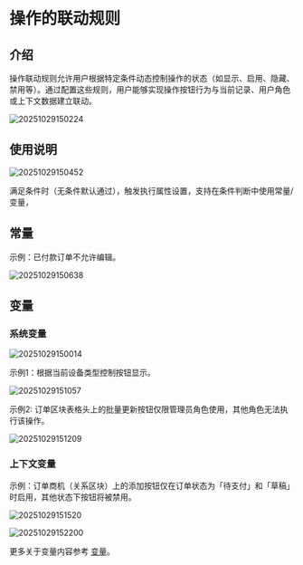 # 操作的联动规则

## 介绍

操作联动规则允许用户根据特定条件动态控制操作的状态（如显示、启用、隐藏、禁用等）。通过配置这些规则，用户能够实现操作按钮行为与当前记录、用户角色或上下文数据建立联动。

![20251029150224](https://static-docs.nocobase.com/20251029150224.png)

## 使用说明

![20251029150452](https://static-docs.nocobase.com/20251029150452.png)

满足条件时（无条件默认通过），触发执行属性设置，支持在条件判断中使用常量/变量，

## 常量

示例：已付款订单不允许编辑。

![20251029150638](https://static-docs.nocobase.com/20251029150638.png)

## 变量

### 系统变量

![20251029150014](https://static-docs.nocobase.com/20251029150014.png)

示例1：根据当前设备类型控制按钮显示。

![20251029151057](https://static-docs.nocobase.com/20251029151057.png)

示例2: 订单区块表格头上的批量更新按钮仅限管理员角色使用，其他角色无法执行该操作。

![20251029151209](https://static-docs.nocobase.com/20251029151209.png)

### 上下文变量

示例：订单商机（关系区块）上的添加按钮仅在订单状态为「待支付」和「草稿」时启用，其他状态下按钮将被禁用。

![20251029151520](https://static-docs.nocobase.com/20251029151520.png)

![20251029152200](https://static-docs.nocobase.com/20251029152200.png)

更多关于变量内容参考 [变量](/interface-builder/variables)。

